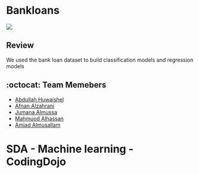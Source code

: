 # Bankloans

<img src="https://drive.google.com/uc?export=view&id=1BIrPvxENxegnN7ukZgUqGLj5sRUoqSOK"/>

## Review
We used the bank loan dataset to build classification models and regression models


## :octocat:	Team Memebers

- [Abdullah Huwaishel](https://github.com/hush966)
- [Afnan Alzahrani](https://github.com/AfnanAlzahrani)
- [Jumana Almussa](https://github.com/jumana0)
- [Mahmuod Alhassan](https://github.com/alhassanm)
- [Amjad Almusallam](https://github.com/ASM650)



# SDA - Machine learning - CodingDojo
